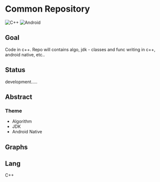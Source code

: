 # Common Repository
![C++](https://img.shields.io/badge/c++-%2300599C.svg?style=for-the-badge&logo=c%2B%2B&logoColor=white)
![Android](https://img.shields.io/badge/Android-3DDC84?style=for-the-badge&logo=android&logoColor=white)

## Goal

Code in c++. Repo will contains algo, jdk - classes and func writing in c++, android native, etc..

## Status

development.....

## Abstract

### Theme

- Algorithm
- JDK
- Android Native



## Graphs



## Lang
C++
